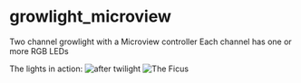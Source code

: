 # growlight_microview
Two channel growlight with a Microview controller
Each channel has one or more RGB LEDs

The lights in action:
![after twilight](https://github.com/raygeeknyc/growlightmv/blob/master/resources/twilight_1.jpg "The Ficus")
![](https://github.com/raygeeknyc/growlightmv/blob/master/resources/twilight_2.jpg "The Ficus")
